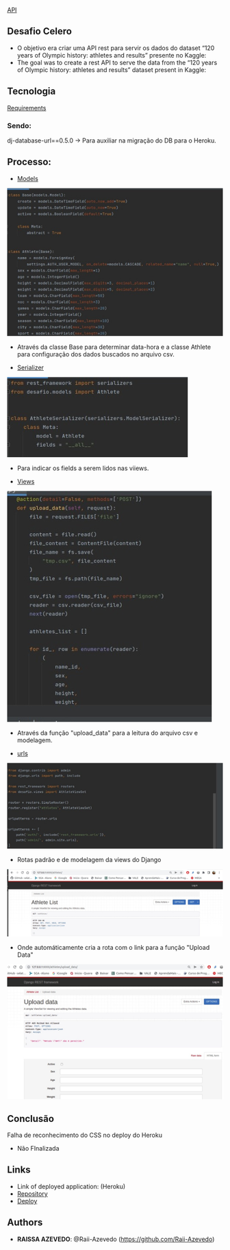 [API]()
 
## Desafio Celero
 
-  O objetivo era criar uma API rest para servir os dados do dataset “120 years of Olympic history: athletes and results” presente no Kaggle:
- The goal was to create a rest API to serve the data from the “120 years of Olympic history: athletes and results” dataset present in Kaggle:

## Tecnologia
 [Requirements](https://github.com/Raii-Azevedo/desafioCelero/blob/master/requirements.txt)
 
 ### Sendo:
 dj-database-url==0.5.0 -> Para auxiliar na migração do DB para o Heroku.


## Processo:
- [Models](https://github.com/Raii-Azevedo/desafioCelero/blob/master/desafio/models.py)

![Models](https://github.com/Raii-Azevedo/desafioCelero/blob/master/desafio/images/models.jpeg)
- Através da classe Base para determinar data-hora e a classe Athlete para configuração dos dados buscados no arquivo csv.

- [Serializer](https://github.com/Raii-Azevedo/desafioCelero/blob/master/desafio/serializers.py)

![Serializer](https://github.com/Raii-Azevedo/desafioCelero/blob/master/desafio/images/serializer.jpeg)
- Para indicar os fields a serem lidos nas viiews.

- [Views](https://github.com/Raii-Azevedo/desafioCelero/blob/master/desafio/views.py)

![Views](https://github.com/Raii-Azevedo/desafioCelero/blob/master/desafio/images/views.jpeg)
- Através da  função "upload_data" para a leitura do arquivo csv e modelagem.

- [urls](https://github.com/Raii-Azevedo/desafioCelero/blob/master/celero/urls.py)

![url](https://github.com/Raii-Azevedo/desafioCelero/blob/master/desafio/images/rotas.jpeg)
- Rotas padrão e de modelagem da views do Django

![api](https://github.com/Raii-Azevedo/desafioCelero/blob/master/desafio/images/api%20vazia.jpeg)
- Onde automáticamente cria a rota com o link para a função "Upload Data"

![data](https://github.com/Raii-Azevedo/desafioCelero/blob/master/desafio/images/api%20data.jpeg)

## Conclusão
Falha de reconhecimento do CSS no deploy do Heroku
- Não FInalizada
 
## Links
 
  - Link of deployed application: (Heroku)
  - [Repository](https://github.com/Raii-Azevedo/desafioCelero)
  - [Deploy](https://celero-rai.herokuapp.com/athletes/)

 
 
## Authors
 
* **RAISSA AZEVEDO**: @Raii-Azevedo (https://github.com/Raii-Azevedo)
 
 
